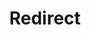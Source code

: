 ﻿---
layout: src/layouts/Redirect.astro
title: Redirect
redirect: /docs/security/pci-compliance-and-octopus-deploy
pubDate:  2023-01-01
navSearch: false
navSitemap: false
navMenu: false
---
